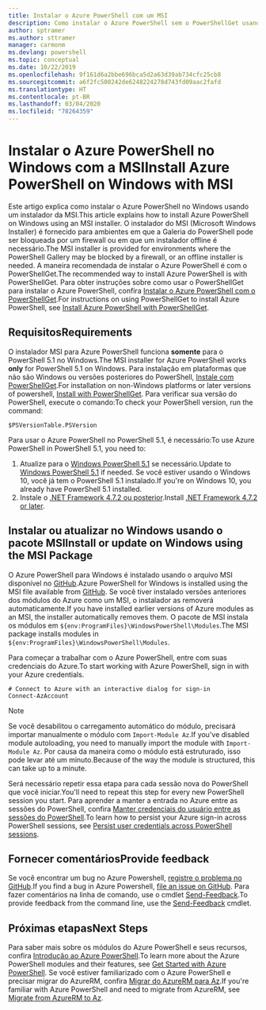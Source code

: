 ```yaml
---
title: Instalar o Azure PowerShell com um MSI
description: Como instalar o Azure PowerShell sem o PowerShellGet usando uma MSI
author: sptramer
ms.author: sttramer
manager: carmonm
ms.devlang: powershell
ms.topic: conceptual
ms.date: 10/22/2019
ms.openlocfilehash: 9f161d6a2bbe696bca5d2a63d39ab734cfc25cb8
ms.sourcegitcommit: a6f2fc500242de6248224278d743fd09aac2fafd
ms.translationtype: HT
ms.contentlocale: pt-BR
ms.lasthandoff: 03/04/2020
ms.locfileid: "78264359"
---
```

# <a name="install-azure-powershell-on-windows-with-msi"></a><span data-ttu-id="0bae6-103">Instalar o Azure PowerShell no Windows com a MSI</span><span class="sxs-lookup"><span data-stu-id="0bae6-103">Install Azure PowerShell on Windows with MSI</span></span>

<span data-ttu-id="0bae6-104">Este artigo explica como instalar o Azure PowerShell no Windows usando um instalador da MSI.</span><span class="sxs-lookup"><span data-stu-id="0bae6-104">This article explains how to install Azure PowerShell on Windows using an MSI installer.</span></span> <span data-ttu-id="0bae6-105">O instalador do MSI (Microsoft Windows Installer) é fornecido para ambientes em que a Galeria do PowerShell pode ser bloqueada por um firewall ou em que um instalador offline é necessário.</span><span class="sxs-lookup"><span data-stu-id="0bae6-105">The MSI installer is provided for environments where the PowerShell Gallery may be blocked by a firewall, or an offline installer is needed.</span></span> <span data-ttu-id="0bae6-106">A maneira recomendada de instalar o Azure PowerShell é com o PowerShellGet.</span><span class="sxs-lookup"><span data-stu-id="0bae6-106">The recommended way to install Azure PowerShell is with PowerShellGet.</span></span> <span data-ttu-id="0bae6-107">Para obter instruções sobre como usar o PowerShellGet para instalar o Azure PowerShell, confira [Instalar o Azure PowerShell com o PowerShellGet](install-az-ps.md).</span><span class="sxs-lookup"><span data-stu-id="0bae6-107">For instructions on using PowerShellGet to install Azure PowerShell, see [Install Azure PowerShell with PowerShellGet](install-az-ps.md).</span></span>

## <a name="requirements"></a><span data-ttu-id="0bae6-108">Requisitos</span><span class="sxs-lookup"><span data-stu-id="0bae6-108">Requirements</span></span>

<span data-ttu-id="0bae6-109">O instalador MSI para Azure PowerShell funciona __somente__ para o PowerShell 5.1 no Windows.</span><span class="sxs-lookup"><span data-stu-id="0bae6-109">The MSI installer for Azure PowerShell works __only__ for PowerShell 5.1 on Windows.</span></span> <span data-ttu-id="0bae6-110">Para instalação em plataformas que não são Windows ou versões posteriores do PowerShell, [Instale com PowerShellGet](install-az-ps.md).</span><span class="sxs-lookup"><span data-stu-id="0bae6-110">For installation on non-Windows platforms or later versions of powershell, [Install with PowerShellGet](install-az-ps.md).</span></span>
<span data-ttu-id="0bae6-111">Para verificar sua versão do PowerShell, execute o comando:</span><span class="sxs-lookup"><span data-stu-id="0bae6-111">To check your PowerShell version, run the command:</span></span>

```powershell-interactive
$PSVersionTable.PSVersion
```

<span data-ttu-id="0bae6-112">Para usar o Azure PowerShell no PowerShell 5.1, é necessário:</span><span class="sxs-lookup"><span data-stu-id="0bae6-112">To use Azure PowerShell in PowerShell 5.1, you need to:</span></span>

1. <span data-ttu-id="0bae6-113">Atualize para o [Windows PowerShell 5.1](/powershell/scripting/install/installing-windows-powershell#upgrading-existing-windows-powershell) se necessário.</span><span class="sxs-lookup"><span data-stu-id="0bae6-113">Update to [Windows PowerShell 5.1](/powershell/scripting/install/installing-windows-powershell#upgrading-existing-windows-powershell) if needed.</span></span> <span data-ttu-id="0bae6-114">Se você estiver usando o Windows 10, você já tem o PowerShell 5.1 instalado.</span><span class="sxs-lookup"><span data-stu-id="0bae6-114">If you're on Windows 10, you already have PowerShell 5.1 installed.</span></span>
2. <span data-ttu-id="0bae6-115">Instale o [.NET Framework 4.7.2 ou posterior](/dotnet/framework/install).</span><span class="sxs-lookup"><span data-stu-id="0bae6-115">Install [.NET Framework 4.7.2 or later](/dotnet/framework/install).</span></span>

## <a name="install-or-update-on-windows-using-the-msi-package"></a><span data-ttu-id="0bae6-116">Instalar ou atualizar no Windows usando o pacote MSI</span><span class="sxs-lookup"><span data-stu-id="0bae6-116">Install or update on Windows using the MSI Package</span></span>

<span data-ttu-id="0bae6-117">O Azure PowerShell para Windows é instalado usando o arquivo MSI disponível no [GitHub](https://github.com/Azure/azure-powershell/releases/tag/v3.5.0-February2020).</span><span class="sxs-lookup"><span data-stu-id="0bae6-117">Azure PowerShell for Windows is installed using the MSI file available from [GitHub](https://github.com/Azure/azure-powershell/releases/tag/v3.5.0-February2020).</span></span> <span data-ttu-id="0bae6-118">Se você tiver instalado versões anteriores dos módulos do Azure como um MSI, o instalador as removerá automaticamente.</span><span class="sxs-lookup"><span data-stu-id="0bae6-118">If you have installed earlier versions of Azure modules as an MSI, the installer automatically removes them.</span></span> <span data-ttu-id="0bae6-119">O pacote de MSI instala os módulos em `${env:ProgramFiles}\WindowsPowerShell\Modules`.</span><span class="sxs-lookup"><span data-stu-id="0bae6-119">The MSI package installs modules in `${env:ProgramFiles}\WindowsPowerShell\Modules`.</span></span>

<span data-ttu-id="0bae6-120">Para começar a trabalhar com o Azure PowerShell, entre com suas credenciais do Azure.</span><span class="sxs-lookup"><span data-stu-id="0bae6-120">To start working with Azure PowerShell, sign in with your Azure credentials.</span></span>

```powershell-interactive
# Connect to Azure with an interactive dialog for sign-in
Connect-AzAccount
```

> [!NOTE]
>
> <span data-ttu-id="0bae6-121">Se você desabilitou o carregamento automático do módulo, precisará importar manualmente o módulo com `Import-Module Az`.</span><span class="sxs-lookup"><span data-stu-id="0bae6-121">If you've disabled module autoloading, you need to manually import the module with `Import-Module Az`.</span></span> <span data-ttu-id="0bae6-122">Por causa da maneira como o módulo está estruturado, isso pode levar até um minuto.</span><span class="sxs-lookup"><span data-stu-id="0bae6-122">Because of the way the module is structured, this can take up to a minute.</span></span>

<span data-ttu-id="0bae6-123">Será necessário repetir essa etapa para cada sessão nova do PowerShell que você iniciar.</span><span class="sxs-lookup"><span data-stu-id="0bae6-123">You'll need to repeat this step for every new PowerShell session you start.</span></span> <span data-ttu-id="0bae6-124">Para aprender a manter a entrada no Azure entre as sessões do PowerShell, confira [Manter credenciais do usuário entre as sessões do PowerShell](context-persistence.md).</span><span class="sxs-lookup"><span data-stu-id="0bae6-124">To learn how to persist your Azure sign-in across PowerShell sessions, see [Persist user credentials across PowerShell sessions](context-persistence.md).</span></span>

## <a name="provide-feedback"></a><span data-ttu-id="0bae6-125">Fornecer comentários</span><span class="sxs-lookup"><span data-stu-id="0bae6-125">Provide feedback</span></span>

<span data-ttu-id="0bae6-126">Se você encontrar um bug no Azure Powershell, [registre o problema no GitHub](https://github.com/Azure/azure-powershell/issues).</span><span class="sxs-lookup"><span data-stu-id="0bae6-126">If you find a bug in Azure Powershell, [file an issue on GitHub](https://github.com/Azure/azure-powershell/issues).</span></span>
<span data-ttu-id="0bae6-127">Para fazer comentários na linha de comando, use o cmdlet [Send-Feedback](/powershell/module/az.accounts/send-feedback).</span><span class="sxs-lookup"><span data-stu-id="0bae6-127">To provide feedback from the command line, use the [Send-Feedback](/powershell/module/az.accounts/send-feedback) cmdlet.</span></span>

## <a name="next-steps"></a><span data-ttu-id="0bae6-128">Próximas etapas</span><span class="sxs-lookup"><span data-stu-id="0bae6-128">Next Steps</span></span>

<span data-ttu-id="0bae6-129">Para saber mais sobre os módulos do Azure PowerShell e seus recursos, confira [Introdução ao Azure PowerShell](get-started-azureps.md).</span><span class="sxs-lookup"><span data-stu-id="0bae6-129">To learn more about the Azure PowerShell modules and their features, see [Get Started with Azure PowerShell](get-started-azureps.md).</span></span>
<span data-ttu-id="0bae6-130">Se você estiver familiarizado com o Azure PowerShell e precisar migrar do AzureRM, confira [Migrar do AzureRM para Az](migrate-from-azurerm-to-az.md).</span><span class="sxs-lookup"><span data-stu-id="0bae6-130">If you're familiar with Azure PowerShell and need to migrate from AzureRM, see [Migrate from AzureRM to Az](migrate-from-azurerm-to-az.md).</span></span>
